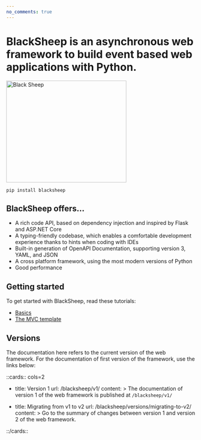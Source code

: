 ```yaml
---
no_comments: true
---
```


# BlackSheep is an asynchronous web framework to build event based web applications with Python.

<div class="img-auto-width"></div>
<p align="left">
  <a href="#blacksheep"><img width="320" height="271" src="./img/blacksheep.png" alt="Black Sheep"></a>
</p>

```shell
pip install blacksheep
```

## BlackSheep offers...

- A rich code API, based on dependency injection and inspired by Flask and
  ASP.NET Core
- A typing-friendly codebase, which enables a comfortable development
  experience thanks to hints when coding with IDEs
- Built-in generation of OpenAPI Documentation, supporting version 3, YAML, and
  JSON
- A cross platform framework, using the most modern versions of Python
- Good performance

## Getting started

To get started with BlackSheep, read these tutorials:

- [Basics](./getting-started/)
- [The MVC template](./mvc-project-template/)

## Versions

The documentation here refers to the current version of the web framework. For
the documentation of first version of the framework, use the links below:

::cards:: cols=2

- title: Version 1
  url: /blacksheep/v1/
  content: >
    The documentation of version 1 of the web framework is published
    at `/blacksheep/v1/`

- title: Migrating from v1 to v2
  url: /blacksheep/versions/migrating-to-v2/
  content: >
    Go to the summary of changes between version 1 and version 2 of the web
    framework.

::/cards::
